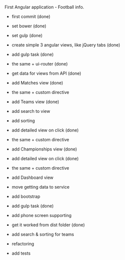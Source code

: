 First Angular application - Football info.

 - first commit (done)
 - set bower (done)
 - set gulp (done)

 - create simple 3 angular views, like jQuery tabs (done)
 - add gulp task (done)
 - the same + ui-router (done)
 - get data for views from API (done)

 - add Matches view (done)
 - the same + custom directive

 - add Teams view (done)
 - add search to view
 - add sorting
 - add detailed view on click (done)
 - the same + custom directive

 - add Championships view (done)
 - add detailed view on click (done)
 - the same + custom directive

 - add Dashboard view
 - move getting data to service

 - add bootstrap
 - add gulp task (done)
 - add phone screen supporting

 - get it worked from dist folder (done)
 - add search & sorting for teams

 - refactoring
 - add tests